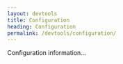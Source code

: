 ```yaml
---
layout: devtools
title: Configuration
heading: Configuration
permalink: /devtools/configuration/
---
```


Configuration information...